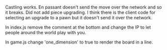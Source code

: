 Castling works.
En passant doesn't send the move over the network and so it breaks.
Did not add piece upgrading. I think there is the client code for selecting an upgrade to a pawn but it doesn't send it over the network.

In index.js remove the comment at the bottom and change the IP to let people around the world play with you.

In game.js change 'one_dimension' to true to render the board in a line.

